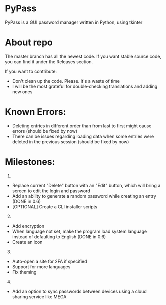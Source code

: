 # PyPass

PyPass is a GUI password manager written in Python, using tkinter

# About repo

The master branch has all the newest code. If you want stable source code, you can find it under the Releases section.

If you want to contribute:
 - Don't clean up the code. Please. It's a waste of time
 - I will be the most grateful for double-checking translations and adding new ones

# Known Errors:
 - Deleting entries in different order than from last to first might cause errors (should be fixed by now)
 - There can be issues regarding loading data when some entries were deleted in the previous session (should be fixed by now)

# Milestones:

1. 
 - Replace current "Delete" button with an "Edit" button, which will bring a screen to edit the login and password
 - Add an ability to generate a random password while creating an entry (DONE in 0.6)
 - [OPTIONAL] Create a CLI installer scripts

2. 
 - Add encryption
 - When language not set, make the program load system language instead of defaulting to English (DONE in 0.6)
 - Create an icon

3. 
 - Auto-open a site for 2FA if specified
 - Support for more languages
 - Fix theming

4.
 - Add an option to sync passwords between devices using a cloud sharing service like MEGA
